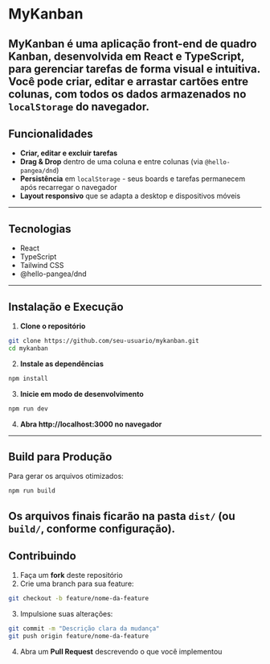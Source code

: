 # MyKanban
MyKanban é uma aplicação front-end de quadro Kanban, desenvolvida em React e TypeScript,
para gerenciar tarefas de forma visual e intuitiva. Você pode criar, editar e arrastar cartões entre
colunas, com todos os dados armazenados no `localStorage` do navegador.
---
## Funcionalidades
- **Criar, editar e excluir tarefas**
- **Drag & Drop** dentro de uma coluna e entre colunas (via `@hello-pangea/dnd`)
- **Persistência** em `localStorage` - seus boards e tarefas permanecem após recarregar o
navegador
- **Layout responsivo** que se adapta a desktop e dispositivos móveis
---
## Tecnologias
- React
- TypeScript
- Tailwind CSS
- @hello-pangea/dnd
---
## Instalação e Execução
1. **Clone o repositório**
```bash
git clone https://github.com/seu-usuario/mykanban.git
cd mykanban
```
2. **Instale as dependências**
```bash
npm install
```
3. **Inicie em modo de desenvolvimento**
```bash
npm run dev
```
4. **Abra http://localhost:3000 no navegador**
---
## Build para Produção
Para gerar os arquivos otimizados:
```bash
npm run build
```
Os arquivos finais ficarão na pasta `dist/` (ou `build/`, conforme configuração).
---
## Contribuindo
1. Faça um **fork** deste repositório
2. Crie uma branch para sua feature:
```bash
git checkout -b feature/nome-da-feature
```
3. Impulsione suas alterações:
```bash
git commit -m "Descrição clara da mudança"
git push origin feature/nome-da-feature
```
4. Abra um **Pull Request** descrevendo o que você implementou
